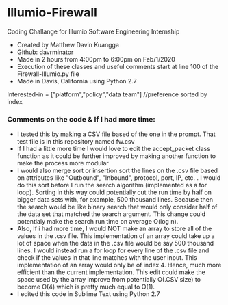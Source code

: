 # Illumio-Firewall
Coding Challange for Illumio Software Engineering Internship

- Created by Matthew Davin Kuangga
- Github: davrminator
- Made in 2 hours from 4:00pm to 6:00pm on Feb/1/2020 
- Execution of these classes and useful comments start at line 100 of the Firewall-Illumio.py file
- Made in Davis, California using Python 2.7


Interested-in = ["platform","policy","data team"]
//preference sorted by index

### Comments on the code & If I had more time:

- I tested this by making a CSV file based of the one in the prompt. That test file is in this repository named fw.csv
- If I had a little more time I would love to edit the accept_packet class function as it could be further improved by making another function to make the process more modular
- I would also merge sort or insertion sort the lines on the .csv file based on attributes like "Outbound", "Inbound", protocol, port, IP, etc. . I would do this sort before I run the search algorithm (implemented as a for loop). Sorting in this way could potentially cut the run time by half on bigger data sets with, for example, 500 thousand lines. Because then the search would be like binary search that would only consider half of the data set that matched the search argument. This change could potentialy make the search run time on average O(log n).
- Also, If i had more time, I would NOT make an array to store all of the values in the .csv file. This implementation of an array could take up a lot of space when the data in the .csv file would be say 500 thousand lines. I would instead run a for loop for every line of the .csv file and check if the values in that line matches with the user input. This implementation of an array would only be of index 4. Hence, much more efficient than the current implementation. This edit could make the space used by the array improve from potentially O(.CSV size) to become O(4) which is pretty much equal to O(1).
- I edited this code in Sublime Text using Python 2.7



